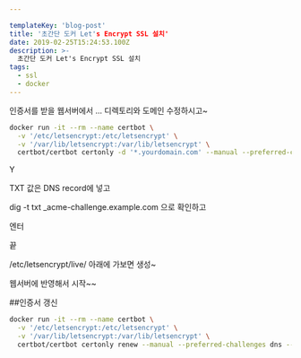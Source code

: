 ```yaml
---

templateKey: 'blog-post'
title: '초간단 도커 Let's Encrypt SSL 설치'
date: 2019-02-25T15:24:53.100Z
description: >-
  초간단 도커 Let's Encrypt SSL 설치
tags:
  - ssl
  - docker
---
```


인증서를 받을 웹서버에서 ... 디렉토리와 도메인 수정하시고~

```bash
docker run -it --rm --name certbot \
  -v '/etc/letsencrypt:/etc/letsencrypt' \
  -v '/var/lib/letsencrypt:/var/lib/letsencrypt' \
  certbot/certbot certonly -d '*.yourdomain.com' --manual --preferred-challenges dns --server https://acme-v02.api.letsencrypt.org/directory
```

Y

TXT 값은 DNS record에 넣고

dig -t txt _acme-challenge.example.com
으로 확인하고

엔터

끝

/etc/letsencrypt/live/ 아래에 가보면 생성~


웹서버에 반영해서 시작~~

##인증서 갱신

```bash
docker run -it --rm --name certbot \
  -v '/etc/letsencrypt:/etc/letsencrypt' \
  -v '/var/lib/letsencrypt:/var/lib/letsencrypt' \
  certbot/certbot certonly renew --manual --preferred-challenges dns --server https://acme-v02.api.letsencrypt.org/directory
```




